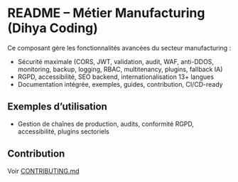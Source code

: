 # README – Métier Manufacturing (Dihya Coding)

Ce composant gère les fonctionnalités avancées du secteur manufacturing :
- Sécurité maximale (CORS, JWT, validation, audit, WAF, anti-DDOS, monitoring, backup, logging, RBAC, multitenancy, plugins, fallback IA)
- RGPD, accessibilité, SEO backend, internationalisation 13+ langues
- Documentation intégrée, exemples, guides, contribution, CI/CD-ready

## Exemples d’utilisation
- Gestion de chaînes de production, audits, conformité RGPD, accessibilité, plugins sectoriels

## Contribution
Voir [CONTRIBUTING.md](../../../../CONTRIBUTING.md)
